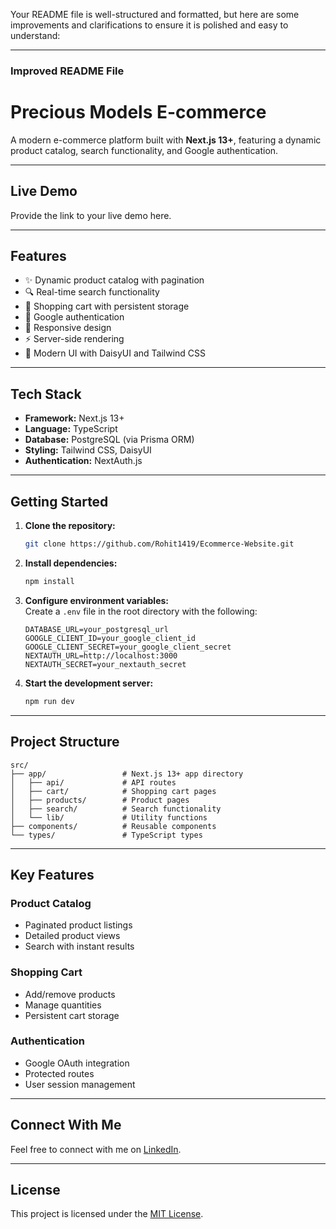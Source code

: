 Your README file is well-structured and formatted, but here are some improvements and clarifications to ensure it is polished and easy to understand:

---

### **Improved README File**

# Precious Models E-commerce

A modern e-commerce platform built with **Next.js 13+**, featuring a dynamic product catalog, search functionality, and Google authentication.

---

## **Live Demo**
Provide the link to your live demo here.

---

## **Features**
- ✨ Dynamic product catalog with pagination  
- 🔍 Real-time search functionality  
- 🛒 Shopping cart with persistent storage  
- 🔐 Google authentication  
- 📱 Responsive design  
- ⚡ Server-side rendering  
- 🎨 Modern UI with DaisyUI and Tailwind CSS  

---

## **Tech Stack**
- **Framework:** Next.js 13+  
- **Language:** TypeScript  
- **Database:** PostgreSQL (via Prisma ORM)  
- **Styling:** Tailwind CSS, DaisyUI  
- **Authentication:** NextAuth.js  

---

## **Getting Started**

1. **Clone the repository:**
   ```bash
   git clone https://github.com/Rohit1419/Ecommerce-Website.git
   ```

2. **Install dependencies:**
   ```bash
   npm install
   ```

3. **Configure environment variables:**  
   Create a `.env` file in the root directory with the following:
   ```
   DATABASE_URL=your_postgresql_url
   GOOGLE_CLIENT_ID=your_google_client_id
   GOOGLE_CLIENT_SECRET=your_google_client_secret
   NEXTAUTH_URL=http://localhost:3000
   NEXTAUTH_SECRET=your_nextauth_secret
   ```

4. **Start the development server:**
   ```bash
   npm run dev
   ```

---

## **Project Structure**

```
src/
├── app/                 # Next.js 13+ app directory
│   ├── api/             # API routes
│   ├── cart/            # Shopping cart pages
│   ├── products/        # Product pages
│   ├── search/          # Search functionality
│   └── lib/             # Utility functions
├── components/          # Reusable components
└── types/               # TypeScript types
```

---

## **Key Features**

### **Product Catalog**
- Paginated product listings  
- Detailed product views  
- Search with instant results  

### **Shopping Cart**
- Add/remove products  
- Manage quantities  
- Persistent cart storage  

### **Authentication**
- Google OAuth integration  
- Protected routes  
- User session management  

---

## **Connect With Me**
Feel free to connect with me on [LinkedIn](https://www.linkedin.com/in/rohit-g-955391250/).

---

## **License**
This project is licensed under the [MIT License](./LICENSE).
